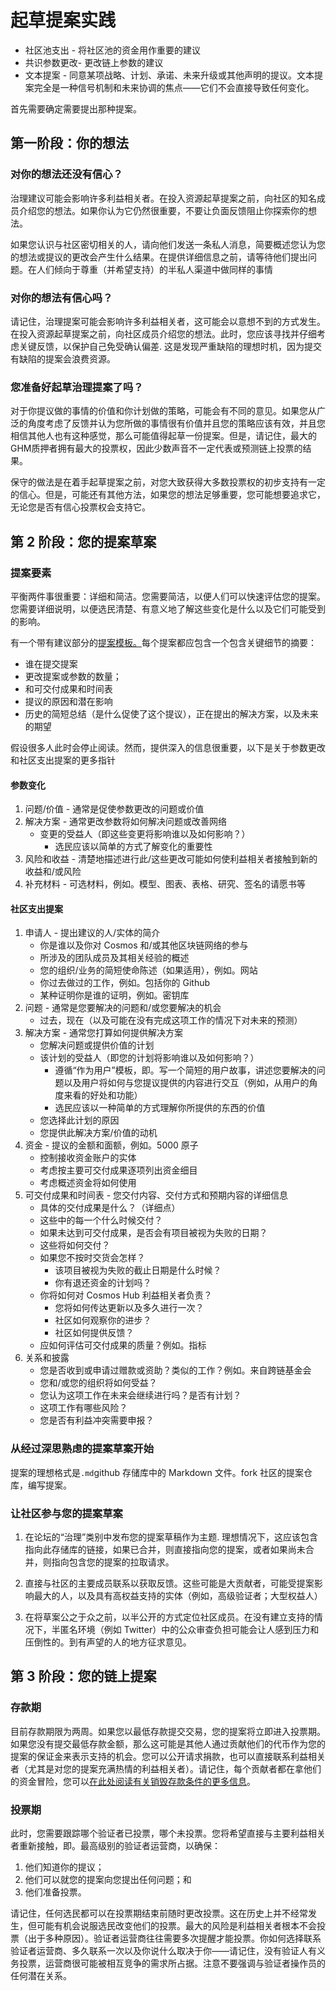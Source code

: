 # 起草提案实践



- 社区池支出 - 将社区池的资金用作重要的建议
- 共识参数更改- 更改链上参数的建议
- 文本提案 -  同意某项战略、计划、承诺、未来升级或其他声明的提议。文本提案完全是一种信号机制和未来协调的焦点——它们不会直接导致任何变化。

首先需要确定需要提出那种提案。



## 第一阶段：你的想法

### 对你的想法还没有信心？

治理建议可能会影响许多利益相关者。在投入资源起草提案之前，向社区的知名成员介绍您的想法。如果你认为它仍然很重要，不要让负面反馈阻止你探索你的想法。

如果您认识与社区密切相关的人，请向他们发送一条私人消息，简要概述您认为您的想法或提议的更改会产生什么结果。在提供详细信息之前，请等待他们提出问题。在人们倾向于尊重（并希望支持）的半私人渠道中做同样的事情

### 对你的想法有信心吗？

请记住，治理提案可能会影响许多利益相关者，这可能会以意想不到的方式发生。在投入资源起草提案之前，向社区成员介绍您的想法。此时，您应该寻找并仔细考虑关键反馈，以保护自己免受确认偏差. 这是发现严重缺陷的理想时机，因为提交有缺陷的提案会浪费资源。

### 您准备好起草治理提案了吗？

对于你提议做的事情的价值和你计划做的策略，可能会有不同的意见。如果您从广泛的角度考虑了反馈并认为您所做的事情很有价值并且您的策略应该有效，并且您相信其他人也有这种感觉，那么可能值得起草一份提案。但是，请记住，最大的GHM质押者拥有最大的投票权，因此少数声音不一定代表或预测链上投票的结果。

保守的做法是在着手起草提案之前，对您大致获得大多数投票权的初步支持有一定的信心。但是，可能还有其他方法，如果您的想法足够重要，您可能想要追求它，无论您是否有信心投票权会支持它。

## 第 2 阶段：您的提案草案

### 提案要素

平衡两件事很重要：详细和简洁。您需要简洁，以便人们可以快速评估您的提案。您需要详细说明，以便选民清楚、有意义地了解这些变化是什么以及它们可能受到的影响。

有一个带有建议部分的[提案模板。](https://hub.cosmos.network/main/governance/proposals/proposal-template.html)每个提案都应包含一个包含关键细节的摘要：

- 谁在提交提案
- 更改提案或参数的数量；
- 和可交付成果和时间表
- 提议的原因和潜在影响
- 历史的简短总结（是什么促使了这个提议），正在提出的解决方案，以及未来的期望

假设很多人此时会停止阅读。然而，提供深入的信息很重要，以下是关于参数更改和社区支出提案的更多指针

#### 参数变化

1. 问题/价值 - 通常是促使参数更改的问题或价值
2. 解决方案 - 通常更改参数将如何解决问题或改善网络
   - 变更的受益人（即这些变更将影响谁以及如何影响？）
     - 选民应该以简单的方式了解变化的重要性
3. 风险和收益 - 清楚地描述进行此/这些更改可能如何使利益相关者接触到新的收益和/或风险
4. 补充材料 - 可选材料，例如。模型、图表、表格、研究、签名的请愿书等

#### 社区支出提案

1. 申请人 - 提出建议的人/实体的简介
   - 你是谁以及你对 Cosmos 和/或其他区块链网络的参与
   - 所涉及的团队成员及其相关经验的概述
   - 您的组织/业务的简短使命陈述（如果适用），例如。网站
   - 你过去做过的工作，例如。包括你的 Github
   - 某种证明你是谁的证明，例如。密钥库
2. 问题 - 通常是您要解决的问题和/或您要解决的机会
   - 过去，现在（以及可能在没有完成这项工作的情况下对未来的预测）
3. 解决方案 - 通常您打算如何提供解决方案
   - 您解决问题或提供价值的计划
   - 该计划的受益人（即您的计划将影响谁以及如何影响？）
     - 遵循“作为用户”模板，即。写一个简短的用户故事，讲述您要解决的问题以及用户将如何与您提议提供的内容进行交互（例如，从用户的角度来看的好处和功能）
     - 选民应该以一种简单的方式理解你所提供的东西的价值
   - 您选择此计划的原因
   - 您提供此解决方案/价值的动机
4. 资金 - 提议的金额和面额，例如。5000 原子
   - 控制接收资金账户的实体
   - 考虑按主要可交付成果逐项列出资金细目
   - 考虑概述资金将如何使用
5. 可交付成果和时间表 - 您交付内容、交付方式和预期内容的详细信息
   - 具体的交付成果是什么？（详细点）
   - 这些中的每一个什么时候交付？
   - 如果未达到可交付成果，是否会有项目被视为失败的日期？
   - 这些将如何交付？
   - 如果您不按时交货会怎样？
     - 该项目被视为失败的截止日期是什么时候？
     - 你有退还资金的计划吗？
   - 你将如何对 Cosmos Hub 利益相关者负责？
     - 您将如何传达更新以及多久进行一次？
     - 社区如何观察你的进步？
     - 社区如何提供反馈？
   - 应如何评估可交付成果的质量？例如。指标
6. 关系和披露
   - 您是否收到或申请过赠款或资助？类似的工作？例如。来自跨链基金会
   - 您和/或您的组织将如何受益？
   - 您认为这项工作在未来会继续进行吗？是否有计划？
   - 这项工作有哪些风险？
   - 您是否有利益冲突需要申报？

### 从经过深思熟虑的提案草案开始

提案的理想格式是`.md`github 存储库中的 Markdown 文件。fork 社区的提案仓库，编写提案。

### 让社区参与您的提案草案

1. 在论坛的“治理”类别中发布您的提案草稿作为主题. 理想情况下，这应该包含指向此存储库的链接，如果已合并，则直接指向您的提案，或者如果尚未合并，则指向包含您的提案的拉取请求。
2. 直接与社区的主要成员联系以获取反馈。这些可能是大贡献者，可能受提案影响最大的人，以及具有高权益支持的实体（例如，高级验证者；大型权益人）

3. 在将草案公之于众之前，以半公开的方式定位社区成员。在没有建立支持的情况下，半匿名环境（例如 Twitter）中的公众审查负担可能会让人感到压力和压倒性的。到有声望的人的地方征求意见。

## 第 3 阶段：您的链上提案

### 存款期

目前存款期限为两周。如果您以最低存款提交交易，您的提案将立即进入投票期。如果您没有提交最低存款金额，那么这可能是其他人通过贡献他们的代币作为您的提案的保证金来表示支持的机会。您可以公开请求捐款，也可以直接联系利益相关者（尤其是对您的提案充满热情的利益相关者）。请记住，每个贡献者都在拿他们的资金冒险，您可以[在此处阅读有关销毁存款条件的更多信息](https://hub.cosmos.network/main/governance/process.html#burned-deposits)。



### 投票期

此时，您需要跟踪哪个验证者已投票，哪个未投票。您将希望直接与主要利益相关者重新接触，即。最高级别的验证者运营商，以确保：

1. 他们知道你的提议；
2. 他们可以就您的提案向您提出任何问题；和
3. 他们准备投票。

请记住，任何选民都可以在投票期结束前随时更改投票。这在历史上并不经常发生，但可能有机会说服选民改变他们的投票。最大的风险是利益相关者根本不会投票（出于多种原因）。验证者运营商往往需要多次提醒才能投票。你如何选择联系验证者运营商、多久联系一次以及你说什么取决于你——请记住，没有验证人有义务投票，运营商很可能被相互竞争的需求所占据。注意不要强调与验证者操作员的任何潜在关系。